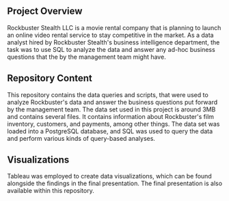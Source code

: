 <h2 id="project-overview">Project Overview</h2>
<p>Rockbuster Stealth LLC is a movie rental company that is planning to launch an online video rental service to stay competitive in the market. As a data analyst hired by Rockbuster Stealth&#39;s business intelligence department, the task was to use SQL to analyze the data and answer any ad-hoc business questions that the by the management team might have. </p>
<h2 id="repository-content">Repository Content</h2>
<p>This repository contains the data queries and scripts,  that were used to analyze Rockbuster&#39;s data and answer the business questions put forward by the management team. The data set used in this project is around 3MB and contains several files. It contains information about Rockbuster&#39;s film inventory, customers, and payments, among other things. The data set was loaded into a PostgreSQL database, and SQL was used to query the data and perform various kinds of query-based analyses.</p>
<h2 id="visualizations">Visualizations</h2>
<p>Tableau was employed to create data visualizations, which can be found alongside the findings in the final presentation. The final presentation is also available within this repository.</p>
